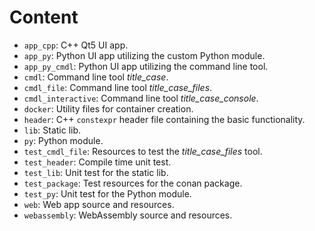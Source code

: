 # Content

- ```app_cpp```: C++ Qt5 UI app.
- ```app_py```: Python UI app utilizing the custom Python module.
- ```app_py_cmdl```: Python UI app utilizing the command line tool.
- ```cmdl```: Command line tool *title_case*.
- ```cmdl_file```: Command line tool *title_case_files*.
- ```cmdl_interactive```: Command line tool *title_case_console*.
- ```docker```: Utility files for container creation.
- ```header```: C++ ```constexpr``` header file containing the basic functionality.
- ```lib```: Static lib.
- ```py```: Python module.
- ```test_cmdl_file```: Resources to test the *title_case_files* tool.
- ```test_header```: Compile time unit test.
- ```test_lib```: Unit test for the static lib.
- ```test_package```: Test resources for the conan package.
- ```test_py```: Unit test for the Python module.
- ```web```: Web app source and resources.
- ```webassembly```: WebAssembly source and resources.